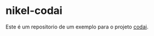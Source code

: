 # nikel-codai

Este é um repositorio de um exemplo para o projeto [codai](https://codai.growdev.com.br/).
